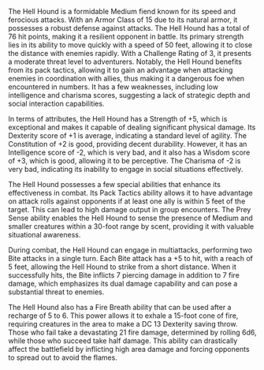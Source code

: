 The Hell Hound is a formidable Medium fiend known for its speed and ferocious attacks. With an Armor Class of 15 due to its natural armor, it possesses a robust defense against attacks. The Hell Hound has a total of 76 hit points, making it a resilient opponent in battle. Its primary strength lies in its ability to move quickly with a speed of 50 feet, allowing it to close the distance with enemies rapidly. With a Challenge Rating of 3, it presents a moderate threat level to adventurers. Notably, the Hell Hound benefits from its pack tactics, allowing it to gain an advantage when attacking enemies in coordination with allies, thus making it a dangerous foe when encountered in numbers. It has a few weaknesses, including low intelligence and charisma scores, suggesting a lack of strategic depth and social interaction capabilities.

In terms of attributes, the Hell Hound has a Strength of +5, which is exceptional and makes it capable of dealing significant physical damage. Its Dexterity score of +1 is average, indicating a standard level of agility. The Constitution of +2 is good, providing decent durability. However, it has an Intelligence score of -2, which is very bad, and it also has a Wisdom score of +3, which is good, allowing it to be perceptive. The Charisma of -2 is very bad, indicating its inability to engage in social situations effectively.

The Hell Hound possesses a few special abilities that enhance its effectiveness in combat. Its Pack Tactics ability allows it to have advantage on attack rolls against opponents if at least one ally is within 5 feet of the target. This can lead to high damage output in group encounters. The Prey Sense ability enables the Hell Hound to sense the presence of Medium and smaller creatures within a 30-foot range by scent, providing it with valuable situational awareness.

During combat, the Hell Hound can engage in multiattacks, performing two Bite attacks in a single turn. Each Bite attack has a +5 to hit, with a reach of 5 feet, allowing the Hell Hound to strike from a short distance. When it successfully hits, the Bite inflicts 7 piercing damage in addition to 7 fire damage, which emphasizes its dual damage capability and can pose a substantial threat to enemies.

The Hell Hound also has a Fire Breath ability that can be used after a recharge of 5 to 6. This power allows it to exhale a 15-foot cone of fire, requiring creatures in the area to make a DC 13 Dexterity saving throw. Those who fail take a devastating 21 fire damage, determined by rolling 6d6, while those who succeed take half damage. This ability can drastically affect the battlefield by inflicting high area damage and forcing opponents to spread out to avoid the flames.